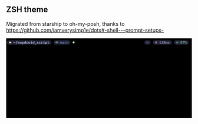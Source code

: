 ## ZSH theme

Migrated from starship to oh-my-posh, thanks to https://github.com/iamverysimp1e/dots#-shell---prompt-setups-

![image-20230214011021183](assets/img/README/image-20230214011021183.png)